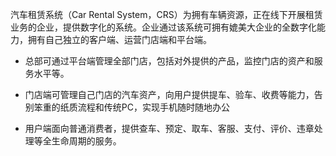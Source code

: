 汽车租赁系统（Car Rental System，CRS）为拥有车辆资源，正在线下开展租赁业务的企业，提供数字化的系统。企业通过该系统可拥有媲美大企业的全数字化能力，拥有自己独立的客户端、运营门店端和平台端。

- 总部可通过平台端管理全部门店，包括对外提供的产品，监控门店的资产和服务水平等。

- 门店端可管理自己门店的汽车资产，向用户提供提车、验车、收费等能力，告别笨重的纸质流程和传统PC，实现手机随时随地办公
- 用户端面向普通消费者，提供查车、预定、取车、客服、支付、评价、违章处理等全生命周期的服务。
